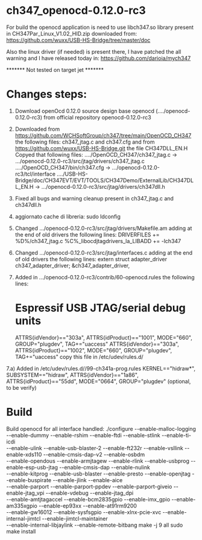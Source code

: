 # ch347_openocd-0.12.0-rc3

For build the openocd application is need to use libch347.so library present in
CH347Par_Linux_V1.02_HID.zip downloaded from:
https://github.com/wuxx/USB-HS-Bridge/tree/master/doc

Also the linux driver (if needed) is present there, I have patched the all warning and I have released today in:
https://github.com/darioia/mych347



******* Not tested on target jet *******

# Changes steps:

1) Download openOcd 0.12.0 source design base openocd (..../openocd-0.12.0-rc3) from official repository
     openocd-0.12.0-rc3

2) Downloaded from https://github.com/WCHSoftGroup/ch347/tree/main/OpenOCD_CH347 the following files: 
     ch347_jtag.c and ch347.cfg
   and from https://github.com/wuxx/USB-HS-Bridge.git the file
     CH347DLL_EN.H
   Copyed that following files:
     ..../OpenOCD_CH347/ch347_jtag.c  -> .../openocd-0.12.0-rc3/src/jtag/drivers/ch347_jtag.c
     ..../OpenOCD_CH347/bin/ch347.cfg -> .../openocd-0.12.0-rc3/tcl/interface
     ..../USB-HS-Bridge/doc/CH347EVT/EVT/TOOLS/CH347Demo/ExternalLib/CH347DLL_EN.H -> .../openocd-0.12.0-rc3/src/jtag/drivers/ch347dll.h

3) Fixed all bugs and warning cleanup present in ch347_jtag.c and ch347dll.h

4) aggiornato cache di libreria:
     sudo ldconfig

5) Changed .../openocd-0.12.0-rc3/src/jtag/drivers/Makefile.am adding at the end of old drivers the following lines:
     DRIVERFILES += %D%/ch347_jtag.c
     %C%_libocdjtagdrivers_la_LIBADD += -lch347

6) Changed .../openocd-0.12.0-rc3/src/jtag/interfaces.c adding at the end of old drivers the following lines:
     extern struct adapter_driver ch347_adapter_driver;
     &ch347_adapter_driver,

7) Added in .../openocd-0.12.0-rc3/contrib/60-openocd.rules the following lines:
     # Espressif USB JTAG/serial debug units
     ATTRS{idVendor}=="303a", ATTRS{idProduct}=="1001", MODE="660", GROUP="plugdev", TAG+="uaccess"
     ATTRS{idVendor}=="303a", ATTRS{idProduct}=="1002", MODE="660", GROUP="plugdev", TAG+="uaccess"
  copy this file in /etc/udev/rules.d/
  
7.a) Added in /etc/udev/rules.d//99-ch341a-prog.rules
     KERNEL=="hidraw*", SUBSYSTEM=="hidraw", ATTRS{idVendor}=="1a86", ATTRS{idProduct}=="55dd", MODE="0664", GROUP="plugdev"
     (optional, to be verify)
 
     
# Build 

Build openocd for all interface handled:
     ./configure  --enable-malloc-logging --enable-dummy --enable-rshim --enable-ftdi --enable-stlink --enable-ti-icdi \
     --enable-ulink --enable-usb-blaster-2 --enable-ft232r --enable-vsllink --enable-xds110 --enable-cmsis-dap-v2 --enable-osbdm \
     --enable-opendous --enable-armjtagew --enable-rlink --enable-usbprog --enable-esp-usb-jtag --enable-cmsis-dap --enable-nulink \
     --enable-kitprog --enable-usb-blaster --enable-presto --enable-openjtag --enable-buspirate --enable-jlink --enable-aice \
     --enable-parport --enable-parport-ppdev --enable-parport-giveio --enable-jtag_vpi --enable-vdebug --enable-jtag_dpi \
     --enable-amtjtagaccel --enable-bcm2835gpio --enable-imx_gpio --enable-am335xgpio --enable-ep93xx --enable-at91rm9200 \
     --enable-gw16012 --enable-sysfsgpio --enable-xlnx-pcie-xvc --enable-internal-jimtcl --enable-jimtcl-maintainer \
     --enable-internal-libjaylink --enable-remote-bitbang
     make -j 9 all
     sudo make install

